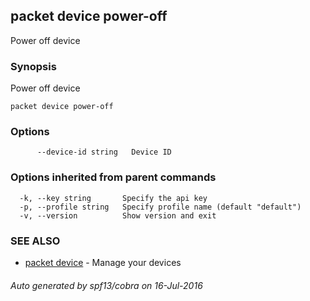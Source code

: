 ## packet device power-off

Power off device

### Synopsis


Power off device

```
packet device power-off
```

### Options

```
      --device-id string   Device ID
```

### Options inherited from parent commands

```
  -k, --key string       Specify the api key
  -p, --profile string   Specify profile name (default "default")
  -v, --version          Show version and exit
```

### SEE ALSO
* [packet device](packet_device.md)	 - Manage your devices

###### Auto generated by spf13/cobra on 16-Jul-2016
